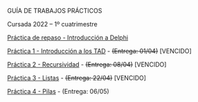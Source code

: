 GUÍA DE TRABAJOS PRÁCTICOS

Cursada 2022 – 1º cuatrimestre

[Práctica de repaso - Introducción a Delphi](practica-repaso.md)

[Práctica 1 - Introducción a los TAD](practica-1.md) - <del>(Entrega: 01/04)</del> [VENCIDO]

[Práctica 2 - Recursividad](practica-2.md) - <del>(Entrega: 08/04)</del> [VENCIDO]

[Práctica 3 - Listas](practica-3.md) - <del>(Entrega: 22/04)</del> [VENCIDO]

[Práctica 4 - Pilas](practica-4.md) - (Entrega: 06/05)

<!---
[Práctica 5 - Colas](practica-5.md)

[Práctica 6 - Árboles](practica-6.md)

[Práctica 7 - Tablas de hash](practica-7.md)

[Práctica 8 - Conjuntos](practica-8.md)
-->
